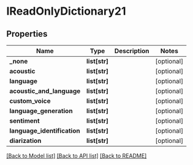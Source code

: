# IReadOnlyDictionary21

## Properties
Name | Type | Description | Notes
------------ | ------------- | ------------- | -------------
**_none** | **list[str]** |  | [optional] 
**acoustic** | **list[str]** |  | [optional] 
**language** | **list[str]** |  | [optional] 
**acoustic_and_language** | **list[str]** |  | [optional] 
**custom_voice** | **list[str]** |  | [optional] 
**language_generation** | **list[str]** |  | [optional] 
**sentiment** | **list[str]** |  | [optional] 
**language_identification** | **list[str]** |  | [optional] 
**diarization** | **list[str]** |  | [optional] 

[[Back to Model list]](../README.md#documentation-for-models) [[Back to API list]](../README.md#documentation-for-api-endpoints) [[Back to README]](../README.md)


